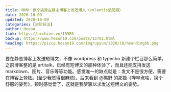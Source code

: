 ```yaml
---
title: 哔哔！换个姿势在静态博客上发短博文（volantis适配版）
date: 2020-10-09
updated: 2020-10-09
categories: [进阶玩法]
author: Heson
link: https://archive.vn/I55RS
backup: https://www.heson10.com/posts/15701.html
headimg: https://picup.heson10.com/img/upyun/2020/10/heandimgbb.png
---
```


要在静态博客上发送短博文，不像 wordpress 和 typecho 新建个栏目那么简单。之前博客整的是 artitalk，已经有短博文的那种体验了，而且还能支持发送 markdown、图片、音乐等等功能。感觉唯一的缺点就是：发文不是很方便，需要在博客上登陆。(至少我觉得很麻烦)。后来看到 @熊野 的那篇《哔哔点啥，换个舒服的姿势》，顿时感觉爱了，这就是我梦寐以求发送短博文的姿势。

<!-- more -->
